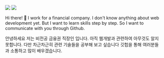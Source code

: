 <span>
<img src="https://img.shields.io/badge/bseungpil@gmail.com-EA4335?style=flat&logo=Gmail&logoColor=ffffff"/>
<img src="https://img.shields.io/badge/SeungpilPark-0A66C2?style=flat&logo=linkedin&logoColor=ffffff"/>
</span>

Hi there! 👋
I work for a financial company.
I don't know anything about web development yet.
But I want to learn skills step by step.
So I want to communicate with you through Github.

안녕하세요 저는 비전공 금융권 직장인 입니다.
아직 웹개발과 관련하여 아무것도 알지 못합니다.
다만 차근차근히 관련 기술들을 공부해 보고 싶습니다
깃헙을 통해 여러분들과 소통하고 많이 배우겠습니다.

